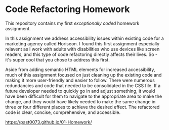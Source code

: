 # Code Refactoring Homework

This repository contains my first _exceptionally coded_ homework assignment.

In this assignment we address accessibility issues within existing code for a marketing agency called Horiseon. I found this first assignment especially relavent as I work with adults with disabilities who use devices like screen readers, and this type of code refactoring directly affects their lives. So - it's super cool that you chose to address this first.

Aside from adding semantic HTML elements for increased accessibility, much of this assignment focused on just cleaning up the existing code and making it more user-friendly and easier to follow. There were numerous redundancies and code that needed to be consolidated in the CSS file. If a future developer needed to quickly go in and adjust something, it would have been difficult for them to navigate to the appropriate area to make the change, and they would have likely needed to make the same change in three or four different places to achieve the desired effect. The refactored code is clear, concise, comprehensive, and accessible. 

https://past0073.github.io/01-Homework/

